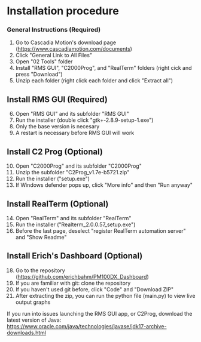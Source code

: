 # Installation procedure
### General Instructions (Required)
1. Go to Cascadia Motion's download page (https://www.cascadiamotion.com/documents)
2. Click "General Link to All Files"
3. Open "02 Tools" folder
4. Install "RMS GUI", "C2000Prog", and "RealTerm" folders (right cick and press "Download")
5. Unzip each folder (right click each folder and click "Extract all")

## Install RMS GUI (Required)
6. Open "RMS GUI" and its subfolder "RMS GUI"
7. Run the installer (double click "gtk+-2.8.9-setup-1.exe")
8. Only the base version is necesary
9. A restart is necessary before RMS GUI will work

## Install C2 Prog (Optional)
10. Open "C2000Prog" and its subfolder "C2000Prog"
11. Unzip the subfolder "C2Prog_v1.7e-b5721.zip"
12. Run the installer ("setup.exe")
13. If Windows defender pops up, click "More info" and then "Run anyway"

## Install RealTerm (Optional)
14. Open "RealTerm" and its subfolder "RealTerm"
15. Run the installer ("Realterm_2.0.0.57_setup.exe")
16. Before the last page, deselect "register RealTerm automation server" and "Show Readme"

## Install Erich's Dashboard (Optional)
18. Go to the repository (https://github.com/erichbahm/PM100DX_Dashboard) 
19. If you are familiar with git: clone the repository
20. If you haven't used git before, click "Code" and "Download ZIP"
21. After extracting the zip, you can run the python file (main.py) to view live output graphs 

If you run into issues launching the RMS GUI app, or C2Prog, download the latest version of Java:
https://www.oracle.com/java/technologies/javase/jdk17-archive-downloads.html
